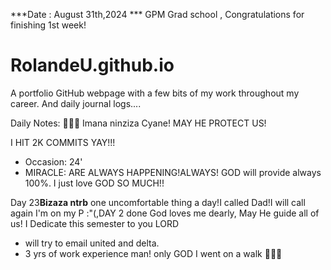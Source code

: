 ***Date : August 31th,2024 *** GPM Grad school , Congratulations for finishing 1st week!
# RolandeU.github.io

A portfolio GitHub webpage with a few bits of my work throughout my career. And daily journal logs....

Daily Notes:
💚🙏🏾 Imana ninziza Cyane! MAY HE PROTECT US!

I HIT 2K COMMITS YAY!!!

- Occasion: 24'
- MIRACLE: ARE ALWAYS HAPPENING!ALWAYS!
GOD will provide always 100%. I just love GOD SO MUCH!!

Day 23**Bizaza ntrb** one uncomfortable thing a day!I called Dad!I will call again 
I'm on my P :"(,DAY 2 done
God loves me dearly, May He guide all of  us!
I Dedicate this semester to you LORD

- will try to email united and delta.
- 3 yrs of work experience man!
only GOD 
I went on a walk 💚💚💚







